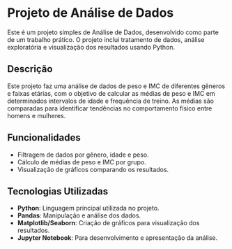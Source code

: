 # Projeto de Análise de Dados

Este é um projeto simples de Análise de Dados, desenvolvido como parte de um trabalho prático. O projeto inclui tratamento de dados, análise exploratória e visualização dos resultados usando Python.

## Descrição

Este projeto faz uma análise de dados de peso e IMC de diferentes gêneros e faixas etárias, com o objetivo de calcular as médias de peso e IMC em determinados intervalos de idade e frequência de treino. As médias são comparadas para identificar tendências no comportamento físico entre homens e mulheres.

## Funcionalidades

- Filtragem de dados por gênero, idade e peso.
- Cálculo de médias de peso e IMC por grupo.
- Visualização de gráficos comparando os resultados.

## Tecnologias Utilizadas

- **Python**: Linguagem principal utilizada no projeto.
- **Pandas**: Manipulação e análise dos dados.
- **Matplotlib/Seaborn**: Criação de gráficos para visualização dos resultados.
- **Jupyter Notebook**: Para desenvolvimento e apresentação da análise.


